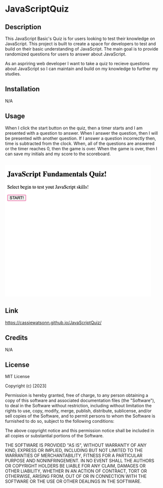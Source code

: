 # JavaScriptQuiz

## Description

This JavaScript Basic's Quiz is for users looking to test their knowledge on JavaScript. This project is built to create a space for developers to test and build on their basic understanding of JavaScript. The main goal is to provide randomized questions for users to answer about JavaScript. 

As an aspriring web developer I want to take a quiz to recieve questions about JavaScript so I can maintain and build on my knowledge to further my studies.

## Installation 
N/A

## Usage
When I click the start button on the quiz, then a timer starts and I am presented with a question to answer. When I answer the question, then I will be presented with another question. If I answer a question incorrectly then, time is subtracted from the clock. When, all of the questions are answered or the timer reaches 0, then the game is over. When the game is over, then I can save my initials and my score to the scoreboard. 


## ![JavaScript Fundamentals Quiz](./assets/images/quizpicture.png)

## Link 
https://cassiewatsonn.github.io/JavaScriptQuiz/


## Credits 
N/A 

## License

MIT License

Copyright (c) [2023]

Permission is hereby granted, free of charge, to any person obtaining a copy
of this software and associated documentation files (the "Software"), to deal
in the Software without restriction, including without limitation the rights
to use, copy, modify, merge, publish, distribute, sublicense, and/or sell
copies of the Software, and to permit persons to whom the Software is
furnished to do so, subject to the following conditions:

The above copyright notice and this permission notice shall be included in all
copies or substantial portions of the Software.

THE SOFTWARE IS PROVIDED "AS IS", WITHOUT WARRANTY OF ANY KIND, EXPRESS OR
IMPLIED, INCLUDING BUT NOT LIMITED TO THE WARRANTIES OF MERCHANTABILITY,
FITNESS FOR A PARTICULAR PURPOSE AND NONINFRINGEMENT. IN NO EVENT SHALL THE
AUTHORS OR COPYRIGHT HOLDERS BE LIABLE FOR ANY CLAIM, DAMAGES OR OTHER
LIABILITY, WHETHER IN AN ACTION OF CONTRACT, TORT OR OTHERWISE, ARISING FROM,
OUT OF OR IN CONNECTION WITH THE SOFTWARE OR THE USE OR OTHER DEALINGS IN THE
SOFTWARE.